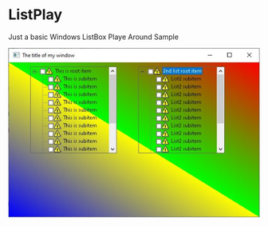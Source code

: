 # ListPlay

Just a basic Windows ListBox Playe Around Sample

![](https://github.com/LdB-ECM/Docs_and_Images/blob/master/Images/listplay.jpg?raw=true)
